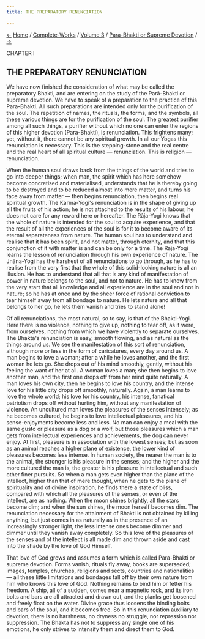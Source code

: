 ```yaml
---
title: THE PREPARATORY RENUNCIATION

---
```

<div>

[←](../bhakti-yoga/the_method_and_the_means.htm)
[Home](../../../index.htm) / [Complete-Works](../../complete_works.htm)
/ [Volume 3](../volume_3_contents.htm) / [Para-Bhakti or Supreme
Devotion](para-bhakti_or_supreme_devotion_contents.htm)
/ [→](the_bhaktas_renunciation_results_from_love.htm)

  

CHAPTER I

## THE PREPARATORY RENUNCIATION

We have now finished the consideration of what may be called the
preparatory Bhakti, and are entering on the study of the Parâ-Bhakti or
supreme devotion. We have to speak of a preparation to the practice of
this Para-Bhakti. All such preparations are intended only for the
purification of the soul. The repetition of names, the rituals, the
forms, and the symbols, all these various things are for the
purification of the soul. The greatest purifier among all such things, a
purifier without which no one can enter the regions of this higher
devotion (Para-Bhakti), is renunciation. This frightens many; yet,
without it, there cannot be any spiritual growth. In all our Yogas this
renunciation is necessary. This is the stepping-stone and the real
centre and the real heart of all spiritual culture — renunciation. This
is religion — renunciation.

When the human soul draws back from the things of the world and tries to
go into deeper things; when man, the spirit which has here somehow
become concretised and materialised, understands that he is thereby
going to be destroyed and to be reduced almost into mere matter, and
turns his face away from matter — then begins renunciation, then begins
real spiritual growth. The Karma-Yogi's renunciation is in the shape of
giving up all the fruits of his action; he is not attached to the
results of his labour; he does not care for any reward here or
hereafter. The Râja-Yogi knows that the whole of nature is intended for
the soul to acquire experience, and that the result of all the
experiences of the soul is for it to become aware of its eternal
separateness from nature. The human soul has to understand and realise
that it has been spirit, and not matter, through eternity, and that this
conjunction of it with matter is and can be only for a time. The
Raja-Yogi learns the lesson of renunciation through his own experience
of nature. The Jnâna-Yogi has the harshest of all renunciations to go
through, as he has to realise from the very first that the whole of this
solid-looking nature is all an illusion. He has to understand that all
that is any kind of manifestation of power in nature belongs to the
soul, and not to nature. He has to know from the very start that all
knowledge and all experience are in the soul and not in nature; so he
has at once and by the sheer force of rational conviction to tear
himself away from all bondage to nature. He lets nature and all that
belongs to her go, he lets them vanish and tries to stand alone!

Of all renunciations, the most natural, so to say, is that of the
Bhakti-Yogi. Here there is no violence, nothing to give up, nothing to
tear off, as it were, from ourselves, nothing from which we have
violently to separate ourselves. The Bhakta's renunciation is easy,
smooth flowing, and as natural as the things around us. We see the
manifestation of this sort of renunciation, although more or less in the
form of caricatures, every day around us. A man begins to love a woman;
after a while he loves another, and the first woman he lets go. She
drops out of his mind smoothly, gently, without his feeling the want of
her at all. A woman loves a man; she then begins to love another man,
and the first one drops off from her mind quite naturally. A man loves
his own city, then he begins to love his country, and the intense love
for his little city drops off smoothly, naturally. Again, a man learns
to love the whole world; his love for his country, his intense,
fanatical patriotism drops off without hurting him, without any
manifestation of violence. An uncultured man loves the pleasures of the
senses intensely; as he becomes cultured, he begins to love intellectual
pleasures, and his sense-enjoyments become less and less. No man can
enjoy a meal with the same gusto or pleasure as a dog or a wolf, but
those pleasures which a man gets from intellectual experiences and
achievements, the dog can never enjoy. At first, pleasure is in
association with the lowest senses; but as soon as an animal reaches a
higher plane of existence, the lower kind of pleasures becomes less
intense. In human society, the nearer the man is to the animal, the
stronger is his pleasure in the senses; and the higher and the more
cultured the man is, the greater is his pleasure in intellectual and
such other finer pursuits. So when a man gets even higher than the plane
of the intellect, higher than that of mere thought, when he gets to the
plane of spirituality and of divine inspiration, he finds there a state
of bliss, compared with which all the pleasures of the senses, or even
of the intellect, are as nothing. When the moon shines brightly, all the
stars become dim; and when the sun shines, the moon herself becomes dim.
The renunciation necessary for the attainment of Bhakti is not obtained
by killing anything, but just comes in as naturally as in the presence
of an increasingly stronger light, the less intense ones become dimmer
and dimmer until they vanish away completely. So this love of the
pleasures of the senses and of the intellect is all made dim and thrown
aside and cast into the shade by the love of God Himself.

That love of God grows and assumes a form which is called Para-Bhakti or
supreme devotion. Forms vanish, rituals fly away, books are superseded;
images, temples, churches, religions and sects, countries and
nationalities — all these little limitations and bondages fall off by
their own nature from him who knows this love of God. Nothing remains to
bind him or fetter his freedom. A ship, all of a sudden, comes near a
magnetic rock, and its iron bolts and bars are all attracted and drawn
out, and the planks get loosened and freely float on the water. Divine
grace thus loosens the binding bolts and bars of the soul, and it
becomes free. So in this renunciation auxiliary to devotion, there is no
harshness, no dryness no struggle, nor repression nor suppression. The
Bhakta has not to suppress any single one of his emotions, he only
strives to intensify them and direct them to God.

</div>
